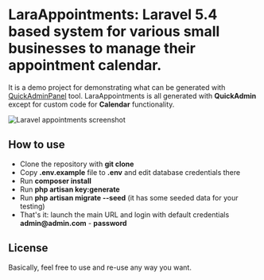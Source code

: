 # LaraAppointments: Laravel 5.4 based system for various small businesses to manage their appointment calendar.

It is a demo project for demonstrating what can be generated with [QuickAdminPanel](https://quickadminpanel.com) tool.
LaraAppointments is all generated with __QuickAdmin__ except for custom code for __Calendar__ functionality.

![Laravel appointments screenshot](http://webcoderpro.com/laraappointments-demo.png)

## How to use

- Clone the repository with __git clone__
- Copy __.env.example__ file to __.env__ and edit database credentials there
- Run __composer install__
- Run __php artisan key:generate__
- Run __php artisan migrate --seed__ (it has some seeded data for your testing)
- That's it: launch the main URL and login with default credentials __admin@admin.com__ - __password__

## License

Basically, feel free to use and re-use any way you want.